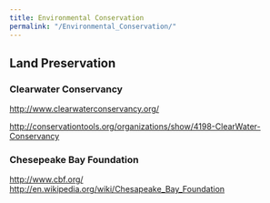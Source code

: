 ```yaml
---
title: Environmental Conservation
permalink: "/Environmental_Conservation/"
---
```


Land Preservation
-----------------

### Clearwater Conservancy

<http://www.clearwaterconservancy.org/>

<http://conservationtools.org/organizations/show/4198-ClearWater-Conservancy>

### Chesepeake Bay Foundation

<http://www.cbf.org/> <http://en.wikipedia.org/wiki/Chesapeake_Bay_Foundation>